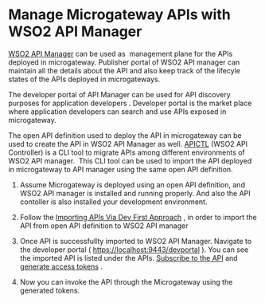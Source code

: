 # Manage Microgateway APIs with WSO2 API Manager

[WSO2 API Manager](https://apim.docs.wso2.com/en/latest/) can be used as  management plane for the APIs deployed in microgateway. Publisher portal of WSO2 API manager can maintain all the details about the API and also keep track of the lifecyle states of the APIs deployed in microgateways.

The developer portal of API Manager can be used for API discovery purposes for application developers . Developer portal is the market place where application developers can search and use APIs exposed in microgateway.

The open API definition used to deploy the API in microgateway can be used to create the API in WSO2 API Manager as well. [APICTL](https://apim.docs.wso2.com/en/3.1.0/learn/api-controller/getting-started-with-wso2-api-controller/) (WSO2 API Controller) is a CLI tool to migrate APIs among different environments of WSO2 API manager.  This CLI tool can be used to import the API deployed in microgateway to API manager using the same open API definition.

1.  Assume Microgateway is deployed using an open API definition, and WSO2 API manager is installed and running properly. And also the API contoller is also installed your development environment.

2.  Follow the [Importing APIs Via Dev First Approach](https://apim.docs.wso2.com/en/3.1.0/learn/api-controller/importing-apis-via-dev-first-approach/) , in order to import the API from open API definition to WSO2 API manager
3.  Once API is successfullty imported to WSO2 API Manager. Navigate to the developer portal ( <https://localhost:9443/devportal> ). You can see the imported API is listed under the APIs. [Subscribe to the API](https://apim.docs.wso2.com/en/latest/learn/consume-api/manage-subscription/subscribe-to-an-api/#subscribe-to-an-api) and [generate access tokens](https://apim.docs.wso2.com/en/latest/learn/consume-api/manage-application/generate-keys/generate-api-keys/#generate-application-keys) .
4.  Now you can invoke the API through the Microgateway using the generated tokens.

